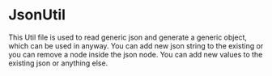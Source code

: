 # JsonUtil

This Util file is used to read generic json and generate a generic object, which can be used in anyway. You can add new json string to the existing or you can remove a node inside the json node.
You can add new values to the existing json or anything else.

